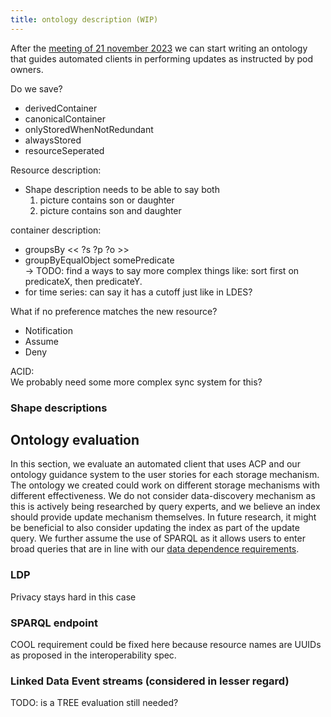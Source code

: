 ```yaml
---
title: ontology description (WIP)
---
```


After the [meeting of 21 november 2023](../meetings/meeting_ruben_taelman_21_11_2023.md)
we can start writing an ontology that guides automated clients in performing updates as instructed by pod owners.

Do we save?
* derivedContainer
* canonicalContainer
* onlyStoredWhenNotRedundant
* alwaysStored
* resourceSeperated

Resource description:
* Shape description needs to be able to say both
  1. picture contains son or daughter
  2. picture contains son and daughter

container description:
* groupsBy << ?s ?p ?o >>
* groupByEqualObject somePredicate    
  -> TODO: find a ways to say more complex things like: sort first on predicateX, then predicateY. 
* for time series: can say it has a cutoff just like in LDES?

What if no preference matches the new resource?
* Notification
* Assume
* Deny

ACID:  
We probably need some more complex sync system for this?

### Shape descriptions


## Ontology evaluation
In this section,
we evaluate an automated client that uses ACP and our ontology guidance system to the user stories for each storage mechanism.
The ontology we created could work on different storage mechanisms with different effectiveness.
We do not consider data-discovery mechanism as this is actively being researched by query experts,
and we believe an index should provide update mechanism themselves.
In future research, it might be beneficial to also consider updating the index as part of the update query. 
We further assume the use of SPARQL as it allows users to enter broad queries that are in line with our
[data dependence requirements](../user-stories/stories.md). 


### LDP
Privacy stays hard in this case


### SPARQL endpoint
COOL requirement could be fixed here because resource names are UUIDs as proposed in the interoperability spec.

### Linked Data Event streams (considered in lesser regard)
TODO: is a TREE evaluation still needed? 



